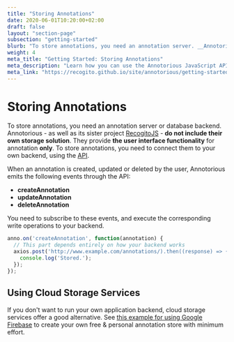 ```yaml
---
title: "Storing Annotations"
date: 2020-06-01T10:20:00+02:00
draft: false
layout: "section-page"
subsection: "getting-started"
blurb: "To store annotations, you need an annotation server. __Annotorious does not come with built-in storage__. Learn how you can use the JavaScript API to set up your own solution that fits your needs." 
weight: 4
meta_title: "Getting Started: Storing Annotations"
meta_description: "Learn how you can use the Annotorious JavaScript API to integrate a storage backend"
meta_link: "https://recogito.github.io/site/annotorious/getting-started/storing-annotations"
---
```


# Storing Annotations

To store annotations, you need an annotation server or database backend.
Annotorious - as well as its sister project [RecogitoJS](https://github.com/recogito/recogito) - __do not 
include their own storage solution__. They provide __the user interface functionality__ for annotation 
__only__. To store annotations, you need to connect them to your own backend, using the [API](/site/annotorious/api-docs/).

When an annotation is created, updated or deleted by the user, Annotorious emits the following events 
through the API:

- __createAnnotation__
- __updateAnnotation__
- __deleteAnnotation__

You need to subscribe to these events, and execute the corresponding write operations to your backend. 

```javascript
anno.on('createAnnotation', function(annotation) {
  // This part depends entirely on how your backend works
  axios.post('http://www.example.com/annotations/).then((response) => {
    console.log('Stored.');
  });
});
```

## Using Cloud Storage Services

If you don't want to run your own application backend, cloud storage services offer a good alternative.
See [this example for using Google Firebase](/site/guides/using-firebase-for-storage/) to create your own free & personal annotation store with minimum effort.
